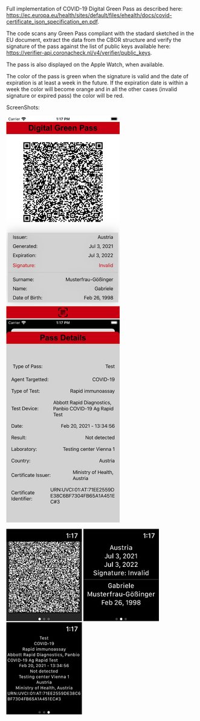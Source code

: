 Full implementation of COVID-19 Digital Green Pass as described here: https://ec.europa.eu/health/sites/default/files/ehealth/docs/covid-certificate_json_specification_en.pdf.

The code scans any Green Pass compliant with the stadard sketched in the EU document,
extract the data from the CBOR structure and verify the signature of the pass against the list of public keys available here: https://verifier-api.coronacheck.nl/v4/verifier/public_keys.

The pass is also displayed on the Apple Watch, when available.

The color of the pass is green when the signature is valid and the date of expiration is at least a week in the future.
If the expiration date is within a week the color will become orange and in all the other cases (invalid signature or expired pass) the color will be red.

ScreenShots:

<img src="https://github.com/emanuelelaface/GreenPass/blob/master/ScreenShots/iPhone-main.png" alt="iOS Main" width="300"/> <img src="https://github.com/emanuelelaface/GreenPass/blob/master/ScreenShots/iPhone-details.png" alt="iOS Details" width="300"/>

<img src="https://github.com/emanuelelaface/GreenPass/blob/master/ScreenShots/Watch-QR.png" alt="Apple Watch QR Code" width="200"/> <img src="https://github.com/emanuelelaface/GreenPass/blob/master/ScreenShots/Watch-main.png"  alt="Apple Watch Main" width="200"/> <img src="https://github.com/emanuelelaface/GreenPass/blob/master/ScreenShots/Watch-details.png"  alt="Apple Watch Details" width="200"/>

